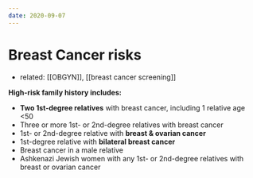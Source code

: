 ```yaml
---
date: 2020-09-07
---
```


# Breast Cancer risks

- related: [[OBGYN]], [[breast cancer screening]]

<!-- high risk breast cancer family history includes -->

**High-risk family history includes:**

- **Two 1st-degree relatives** with breast cancer, including 1 relative age <50
- Three or more 1st- or 2nd-degree relatives with breast cancer
- 1st- or 2nd-degree relative with **breast & ovarian cancer**
- 1st-degree relative with **bilateral breast cancer**
- Breast cancer in a male relative
- Ashkenazi Jewish women with any 1st- or 2nd-degree relatives with breast or ovarian cancer
